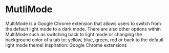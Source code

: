 # MutliMode
MultiMode is a Google Chrome extension that allows users to switch from the default light mode to a dark mode. There are also other options within MultiMode such as switching back to light mode or changing the background color of a tab to: yellow, blue, green, red or back to the default light mode theme!
Inspiration: Google Chrome extensions 
